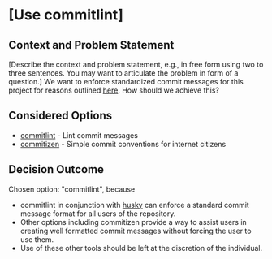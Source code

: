 # [Use commitlint]

## Context and Problem Statement

[Describe the context and problem statement, e.g., in free form using two to three sentences. You may want to articulate the problem in form of a question.]
We want to enforce standardized commit messages for this project for reasons outlined [here](https://www.conventionalcommits.org/en/v1.0.0-beta.2/#why-use-conventional-commits). How should we achieve this?

## Considered Options

* [commitlint](https://github.com/conventional-changelog/commitlint) - Lint commit messages
* [commitizen](https://github.com/commitizen/cz-cli) - Simple commit conventions for internet citizens

## Decision Outcome

Chosen option: "commitlint", because 
* commitlint in conjunction with [husky](https://github.com/conventional-changelog/commitlint#getting-started) can enforce a standard commit message format for all users of the repository.  
* Other options including commitizen provide a way to assist users in creating well formatted commit messages without forcing the user to use them.  
* Use of these other tools should be left at the discretion of the individual.